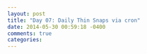 ```yaml
---
layout: post
title: "Day 07: Daily Thin Snaps via cron"
date: 2014-05-30 00:59:18 -0400
comments: true
categories: 
---
```

